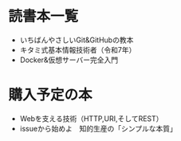 # 読書本一覧
- いちばんやさしいGit&GitHubの教本
- キタミ式基本情報技術者（令和7年）
- Docker&仮想サーバー完全入門

# 購入予定の本
- Webを支える技術（HTTP,URI,そしてREST）
- issueから始めよ　知的生産の「シンプルな本質」